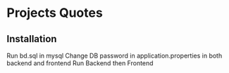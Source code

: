 # Projects Quotes

## Installation

Run bd.sql in mysql
Change DB password in application.properties in both backend and frontend
Run Backend then Frontend
